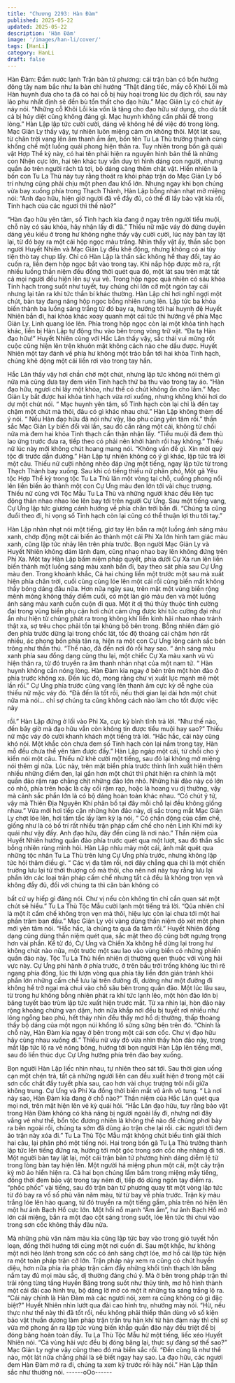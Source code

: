 ```yaml
---
title: "Chương 2293: Hàn Đàm"
published: 2025-05-22
updated: 2025-05-22
description: 'Hàn Đàm'
image: '/images/han-li/cover/'
tags: [HanLi]
category: HanLi
draft: false
---
```


Hàn Đàm: Đầm nước lạnh
Trận bàn tứ phương: cái trận bàn có bốn hướng đông tây nam bắc
như la bàn chỉ hướng
“Thật đáng tiếc, mấy cỗ Khôi Lỗi mà Hàn huynh đưa cho ta đã có
hai cỗ bị hủy hoại trong lúc dụ địch rồi, sau này lão phu nhất định
sẽ đền bù tổn thất cho đạo hữu.” Mạc Giản Ly có chút áy náy nói.
“Những cỗ Khôi Lỗi kia vốn là tặng cho đạo hữu sử dụng, cho dù
tất cả bị hủy diệt cũng không đáng gì. Mạc huynh không cần phải
để trong lòng.” Hàn Lập lập tức cười cười, dáng vẻ không hề để
việc đó trong lòng. Mạc Giản Ly thấy vậy, tự nhiên luôn miệng
cảm ơn không thôi.
Một lát sau, từ chân trời vang lên âm thanh ầm ầm, bốn tên Tu La
Thù trưởng thành cùng khống chế một luồng quái phong hiện
thân ra.
Tuy nhiên trong bốn gã quái vật Hợp Thể kỳ này, có hai tên phải
hiện ra nguyên hình bản thể là những con Nhện cực lớn, hai tên
khác tuy vẫn duy trì hình dáng con người, nhưng quần áo trên
người rách tả tơi, bộ dáng càng thêm chật vật.
Hiển nhiên là bốn con Tu La Thù này tuy rằng thoát ra khỏi pháp
trận do Mạc Giản Ly bố trí nhưng cũng phải chịu một phen đau
khổ lớn.
Nhưng ngay khi bọn chúng vừa bay xuống phía trong Thạch
Thành, Hàn Lập bỗng nhàn nhạt mở miệng nói:
“Anh đạo hữu, hiện giờ người đã về đầy đủ, có thể đi lấy bảo vật
kia rồi, Tinh hạch của các ngươi thì thế nào?”

“Hàn đạo hữu yên tâm, số Tinh hạch kia đang ở ngay trên người
tiểu muội, chỗ này có sáu khỏa, hãy nhận lấy đi đã.” Thiếu nữ
mặc váy đỏ đứng duyên dáng yêu kiều ở trong hư không nghe
thấy vậy cười cười, lúc này bàn tay lật lại, từ đó bay ra một cái
hộp ngọc màu trắng.
Nhìn thấy vật ấy, thần sắc bọn người Huyết Nhiên và Mạc Giản Ly
đều khẽ động, nhưng không có ai tùy tiện thò tay chụp lấy.
Chỉ có Hàn Lập là thần sắc không hề thay đổi, tay áo cuốn ra, liền
đem hộp ngọc bắt vào trong tay.
Khi nắp hộp được mở ra, rất nhiều luồng thần niệm đều đồng thời
quét qua đó, một lát sau trên mặt tất cả mọi người đều hiện lên
sự vui vẻ.
Trong hộp ngọc quả nhiên có sáu khỏa Tinh hạch trong suốt như
tuyết, tuy chúng chỉ lớn cỡ một ngón tay cái nhưng lại tản ra khí
tức thần bí khác thường.
Hàn Lập chỉ hơi nghĩ ngợi một chút, bàn tay đang nâng hộp ngọc
bỗng nhiên rung lên.
Lập tức ba khỏa biến thành ba luồng sáng trắng từ đó bay ra,
hướng tới hai huynh đệ Huyết Nhiên bắn đi, hai khỏa khác xoay
quanh một cái tức thì hướng về phía Mạc Giản Ly.
Linh quang lóe lên.
Phía trong hộp ngọc còn lại một khỏa tinh hạch khác, liền bị Hàn
Lập tự động thu vào bên trong vòng trữ vật.
“Đa tạ Hàn đạo hữu!” Huyết Nhiên cùng với Hắc Lân thấy vậy, sắc
thái vui mừng rốt cuộc cũng hiện lên trên khuôn mặt không cách
nào che dấu được.
Huyết Nhiên một tay đánh về phía hư không một trảo bắn tới hai
khỏa Tinh hạch, chúng khẽ động một cái liền rơi vào trong tay
hắn.

Hắc Lân thấy vậy hơi chần chờ một chút, nhưng lập tức không
nói thêm gì nữa mà cũng đưa tay đem viên Tinh hạch thứ ba thu
vào trong tay áo.
“Hàn đạo hữu, ngươi chỉ lấy một khỏa, như thế có chút không ổn
cho lắm.” Mạc Giản Ly bắt được hai khỏa tinh hạch vừa rơi
xuống, nhưng không khỏi hơi do dự một chút nói.
“ Mạc huynh yên tâm, số Tinh hạch còn lại chỉ là đến tay chậm
một chút mà thôi, đâu có gì khác nhau chứ.” Hàn Lập không thèm
để ý nói.
“ Nếu Hàn đạo hữu đã nói như vậy, lão phu cũng yên tâm rồi.”
thần sắc Mạc Giản Ly biến đổi vài lần, sau đó cắn răng một cái,
không từ chối nữa mà đem hai khỏa Tinh thạch cẩn thận nhận lấy.
“Tiểu muội đã đem thù lao ứng trước đưa ra, tiếp theo có phải
nên khởi hành rồi hay không.” Thiếu nữ lúc này mới không chút
hoang mang nói.
“Không vấn đề gì. Xin mời quý tộc đi trước dẫn đường.” Hàn Lập
tự nhiên không có ý gì khác, lập tức trả lời một câu.
Thiếu nữ cười nhõng nhẽo đáp ứng một tiếng, ngay lập tức từ
trong Thạch Thành bay xuống.
Sau khi có tiếng thiếu nữ phân phó, Một gã Yêu tộc Hợp Thể kỳ
trong tộc Tu La Thù lăn một vòng tại chỗ, cuồng phong nổi lên liền
biến ảo thành một con Cự Ưng màu đen lớn tới vài chục trượng.
Thiếu nữ cùng với Tộc Mẫu Tu La Thù và những người khác đều
liên tục động thân nhao nhao lóe lên bay tới trên người Cự Ưng.
Sau một tiếng vang, Cự Ưng lập tức giương cánh hướng về phía
chân trời bắn đi.
“Chúng ta cũng đuổi theo đi, hi vọng số Tinh hạch còn lại cũng có
thể thuận lợi thu tới tay.”

Hàn Lập nhàn nhạt nói một tiếng, giơ tay lên bắn ra một luồng
ánh sáng màu xanh, chớp động một cái biến ảo thành một cái Phi
Xa lớn hình tam giác màu xanh, cũng lập tức nhảy lên trên phía
trước.
Bọn người Mạc Giản Ly và Huyết Nhiên không dám lãnh đạm,
cũng nhao nhao bay lên không đứng trên Phi Xa.
Một tay Hàn Lập bấm niệm pháp quyết, phía dưới Cự Xa run lên
liền biến thành một luồng sáng màu xanh bắn đi, bay theo sát
phía sau Cự Ưng màu đen.
Trong khoảnh khắc, Cả hai chúng liền một trước một sau mà xuất
hiện phía chân trời, cuối cùng cùng lóe lên một cái rồi cùng biến
mất không thấy bóng dáng đâu nữa.
Hơn nửa ngày sau, trên mặt một vùng biển rộng mênh mông
không thấy điểm cuối, có một làn gió màu đen và một luồng ánh
sáng màu xanh cuồn cuộn đi qua.
Một ít dị thú thủy thuộc tính cường đại trong vùng biển phụ cận
hơi chút cảm ứng được khí tức cường đại như ẩn như hiện từ
chúng phát ra trong không khí liền kinh hãi nhao nhao tránh thật
xa, sợ trêu chọc phải tồn tại khủng bố bên trong.
Bỗng nhiên đám gió đen phía trước dừng lại trong chốc lát, tốc độ
thoáng cái chậm hơn rất nhiều, ác phong bốn phía tản ra, hiện ra
một con Cự Ưng lông cánh sắc bén trông như thần thú.
“Thế nào, đã đến nơi đó rồi hay sao. “ ánh sáng màu xanh phía
sau đồng dạng cũng thu lại, một chiếc Cự Xa màu xanh vù vù
hiện thân ra, từ đó truyền ra âm thanh nhàn nhạt của một nam tử.
“ Hàn huynh không cần nóng lòng. Hàn Đàm kia ngay ở bên trên
một hòn đảo ở phía trước không xa. Đến lúc đó, mong rằng chư
vị xuất lực mạnh mẽ một lần rồi.” Cự Ưng phía trước cũng vang
lên thanh âm cực kỳ dễ nghe của thiếu nữ mặc váy đỏ.
“Đã đến là tốt rồi, nếu thời gian lại dài hơn một chút nữa mà nói…
chỉ sợ chúng ta cũng không cách nào làm cho tốt được việc này

rồi.” Hàn Lập đứng ở lối vào Phi Xa, cực kỳ bình tĩnh trả lời.
“Như thế nào, đến bây giờ mà đạo hữu vẫn còn không tin được
tiểu muội hay sao?” Thiếu nữ mặc váy đỏ cười khanh khách một
tiếng trả lời.
“Hắc hắc, cái này cũng khó nói. Một khắc còn chưa đem số Tinh
hạch còn lại nắm trong tay, Hàn mỗ đều chưa thể yên tâm được
đấy.” Hàn Lập ngáp một cái, từ chối cho ý kiến nói một câu.
Thiếu nữ khẽ cười một tiếng, sau đó lại không mở miệng nói thêm
gì nữa.
Lúc này, trên mặt biển phía trước thình lình xuất hiện thêm nhiều
những điểm đen, lại gần hơn một chút thì phát hiện ra chính là
một quần đảo rậm rạp chằng chịt những đảo lớn nhỏ.
Những hải đảo này có lớn có nhỏ, phía trên hoặc là cây cối rậm
rạp, hoặc là hoang vu dị thường, vậy mà cảnh sắc phần lớn là có
bộ dáng hoàn toàn khác nhau.
“Có chút ý tứ, vậy mà Thiên Địa Nguyên Khí phân bố tại đây mỗi
chỗ lại đều không giống nhau.” Vừa mới hơi tiếp cận những hòn
đảo này, dị sắc trong mắt Mạc Giản Ly chợt lóe lên, hơi tấm tắc
lấy làm kỳ lạ nói.
“ Có chấn động của cấm chế, giống như là có bố trí rất nhiều trận
pháp cấm chế cho nên Linh Khí mới kỳ quái như vậy đấy. Anh
đạo hữu, đây đến cùng là nơi nào.” Thần niệm của Huyết Nhiên
hướng quần đảo phía trước quét qua một lượt, sau đó thần sắc
bỗng nhiên rùng mình hỏi.
Hàn Lập nhíu mày một cái, ánh mắt quét qua những tộc nhân Tu
La Thù trên lưng Cự Ưng phía trước, nhưng không lập tức hỏi
thăm điều gì.
“ Các vị đa tâm rồi, nơi đây chẳng qua chỉ là một chiến trường lưu
lại từ thời thượng cổ mà thôi, cho nên nơi này tuy rằng lưu lại
phần lớn các loại trận pháp cấm chế nhưng tất cả đều là không
trọn vẹn và không đầy đủ, đối với chúng ta thì căn bản không có

bất cứ uy hiếp gì đáng nói. Chư vị nếu còn không tin chỉ cần quan
sát một chút sẽ hiểu.” Tu La Thù Tộc Mẫu cười lạnh một tiếng trả
lời.
“Qủa nhiên chỉ là một ít cấm chế không trọn vẹn mà thôi, hiệu lực
còn lại chưa tới một hai phần trăm ban đầu.” Mạc Giản Ly vội
vàng dùng thần niệm dò xét một phen mới yên tâm nói.
“Hắc hắc, là chúng ta quá đa tâm rồi.” Huyết Nhiên đồng dạng
cũng dùng thần niệm quét qua, sắc mặt theo đó cũng bớt ngưng
trọng hơn vài phần.
Kể từ đó, Cự Ưng và Chiến Xa không hề dừng lại trong hư không
chút nào nữa, một trước một sau lao vào vùng biển có những
phiến quần đảo này.
Tộc Tu La Thù hiển nhiên dị thường quen thuộc với vùng hải vực
này.
Cự Ưng phi hành ở phía trước, ở trên bầu trời trống không lúc thì
rẽ ngang phía đông, lúc thì lượn vòng qua phía tây liền đơn giản
tránh khỏi phần lớn những cấm chế lưu lại trên đường đi, dường
như một đường đi không hề trở ngại mà chui vào chỗ sâu bên
trong quần đảo.
Một lúc lâu sau, từ trong hư không bỗng nhiên phát ra khí tức
lạnh lẽo, một hòn đảo lớn bị băng tuyết bào trùm lập tức xuất hiện
trước mắt.
Từ xa nhìn lại, hòn đảo này rộng khoảng chừng vạn dặm, hơn
nữa khắp nơi đều bị tuyết rơi nhiều như lông ngỗng bao phủ, hết
thảy nhìn đều thấy mơ hồ dị thường, thấp thoáng thấy bộ dáng
của một ngọn núi khổng lồ sừng sững bên trên đó.
“Chính là chỗ này, Hàn Đàm kia ngay ở bên trong một cái sơn
cốc. Chư vị đạo hữu hãy cùng nhau xuống đi.” Thiếu nữ váy đỏ
vừa nhìn thấy hòn đảo này, trong mắt lập tức lộ ra vẻ nóng bỏng,
hướng tới bọn người Hàn Lập lên tiếng mời, sau đó liền thúc dục
Cự Ưng hướng phía trên đảo bay xuống.

Bọn người Hàn Lập liếc nhìn nhau, tự nhiên theo sát tới.
Sau thời gian uống cạn một chén trà, tất cả những người liên can
đều xuất hiện ở trong một cái sơn cốc chất đầy tuyết phía sau,
cao hơn vài chục trượng trôi nổi giữa không trung.
Cự Ưng và Phi Xa đồng thời biến mất vô ảnh vô tung.
“ Là nơi này sao, Hàn Đàm kia đang ở chỗ nào?” Thần niệm của
Hắc Lân quét qua mọi nơi, trên mặt hiện lên vẻ kỳ quái hỏi.
“Hắc Lân đạo hữu, tuy rằng bảo vật trong Hàn Đàm không có khả
năng bị người ngoài lấy đi, nhưng nơi đây vắng vẻ như thế, bổn
tộc đương nhiên là không thể nào để chúng phơi bày ra bên
ngoài rồi, chúng ta sớm đã dùng ảo trận che lại rồi. các ngươi tới
đem ảo trận này xóa đi.” Tu La Thù Tộc Mẫu mặt không chút biểu
tình giải thích hai câu, lại phân phó một tiếng nói.
Hai trong bốn gã Tu La Thù trưởng thành lập tức lên tiếng đứng
ra, hướng tới một góc trong sơn cốc nhẹ nhàng đi tới.
Một người bàn tay lật lại, một cái trận bàn tứ phương hình dáng
diễm lệ từ trong lòng bàn tay hiện lên.
Một người há miệng phun một cái, một cây trận kỳ mờ ảo hiển
hiện ra.
Cả hai bọn chúng lẩm bẩm trong miệng mấy tiếng, đồng thời đem
bảo vật trong tay ném đi, tiếp đó dùng ngón tay điểm ra.
“phốc phốc” vài tiếng, sau đó trận bàn tứ phương quay tít một
vòng lập tức từ đó bay ra vố số phù văn năm màu, từ từ bay về
phía trước.
Trận kỳ màu trắng lóe lên hào quang, từ đó truyền ra một tiếng
gầm, phía trên nó hiện lên một hư ảnh Bạch Hổ cực lớn.
Một hồi nổ mạnh “Ầm ầm”, hư ảnh Bạch Hổ mở lớn cái miệng,
bắn ra một đạo cột sáng trong suốt, lóe lên tức thì chui vào trong
sơn cốc không thấy đâu nữa.

Mà những phù văn năm màu kia cũng lập tức bay vào trong gió
tuyết hỗn loạn, đồng thời hướng tới cùng một nơi cuốn đi.
Sau một khắc, hư không một nơi hẻo lánh trong sơn cốc có ánh
sáng chợt lóe, mơ hồ cái lập tức hiện ra một toàn pháp trận cỡ
lớn.
Trận pháp này xem ra cũng có chút huyền diệu, hơn nữa phía rìa
pháp trận cắm đầy những khối tinh thạch lớn bằng nắm tay đủ
mọi màu sắc, dị thường đáng chú ý.
Mà ở bên trong pháp trận thì trải rộng từng tầng Huyền Băng
trong suốt như thủy tinh, mơ hồ hình thành một cái đài cao hình
trụ, bộ dáng lờ mờ có một ít những tia sáng trắng lộ ra.
“Cái này chính là Hàn Đàm mà các ngươi nói, xem ra cũng không
có gì đặc biệt?” Huyết Nhiên nhìn lướt qua đài cao hình trụ,
nhướng mày nói.
“Hừ, nếu thực như thế này thì đã tốt rồi, nếu không phải thiếp
thân dùng vô số kiện bảo vật thuần dương làm pháp trận trấn trụ
hàn khí từ hàn đàm này thì chỉ sợ vừa mở phong ấn ra lập tức
vùng biến khắp quần đảo này đều triệt để bị đóng băng hoàn toàn
đấy. Tu La Thù Tộc Mẫu hừ một tiếng, liếc xéo Huyết Nhiên nói.
“Cả vùng hải vực đều bị đóng băng lại, thực sự đáng sợ thế sao?”
Mạc Giản Ly nghe vậy cũng theo đó mà biến sắc rồi.
“Đến cùng là như thế nào, một lát nữa chẳng phải là sẽ biết ngay
hay sao. La đạo hữu, các ngươi đem Hàn Đàm mở ra đi, chúng ta
xem kỹ trước rồi hãy nói.” Hàn Lập thần sắc như thường nói.
------oOo------
